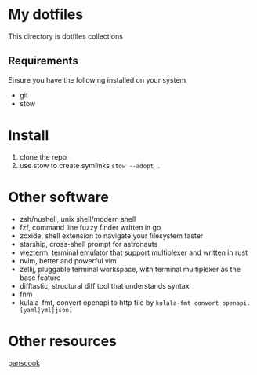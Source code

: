 # My dotfiles

This directory is dotfiles collections

## Requirements

Ensure you have the following installed on your system

- git
- stow

# Install

1. clone the repo
2. use stow to create symlinks `stow --adopt .`

# Other software

- zsh/nushell, unix shell/modern shell
- fzf, command line fuzzy finder written in go
- zoxide, shell extension to navigate your filesystem faster
- starship, cross-shell prompt for astronauts
- wezterm, terminal emulator that support multiplexer and written in rust
- nvim, better and powerful vim
- zellij, pluggable terminal workspace, with terminal multiplexer as the base feature
- difftastic, structural diff tool that understands syntax
- fnm
- kulala-fmt, convert openapi to http file by `kulala-fmt convert openapi.[yaml|yml|json]`

# Other resources

[panscook](https://www.panscook.com/)
